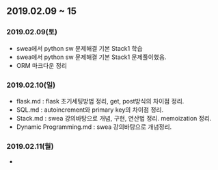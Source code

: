 ## 2019.02.09 ~ 15

### 2019.02.09(토)

- swea에서 python sw 문제해결 기본 Stack1 학습
- swea에서 python sw 문제해결 기본 Stack1 문제풀이했음.
- ORM 마크다운 정리



### 2019.02.10(일)

- flask.md : flask 초기세팅방법 정리, get, post방식의 차이점 정리.
- SQL.md : autoincrement와 primary key의 차이점 정리.
- Stack.md  :  swea 강의바탕으로 개념, 구현, 연산법 정리. memoization 정리.
- Dynamic Programming.md : swea 강의바탕으로 개념정리.



### 2019.02.11(월)

- 

